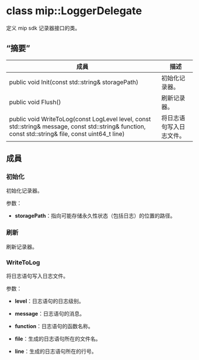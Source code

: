 # <a name="class-miploggerdelegate"></a>class mip::LoggerDelegate 
定义 mip sdk 记录器接口的类。
  
## <a name="summary"></a>“摘要”
 成員                        | 描述                                
--------------------------------|---------------------------------------------
 public void Init(const std::string& storagePath)  |  初始化记录器。
 public void Flush()  |  刷新记录器。
 public void WriteToLog(const LogLevel level, const std::string& message, const std::string& function, const std::string& file, const uint64_t line)  |  将日志语句写入日志文件。
  
## <a name="members"></a>成員
  
### <a name="init"></a>初始化
初始化记录器。

参数：  
* **storagePath**：指向可能存储永久性状态（包括日志）的位置的路径。


  
### <a name="flush"></a>刷新
刷新记录器。
  
### <a name="writetolog"></a>WriteToLog
将日志语句写入日志文件。

参数：  
* **level**：日志语句的日志级别。 


* **message**：日志语句的消息。 


* **function**：日志语句的函数名称。 


* **file**：生成的日志语句所在的文件名。 


* **line**：生成的日志语句所在的行号。

